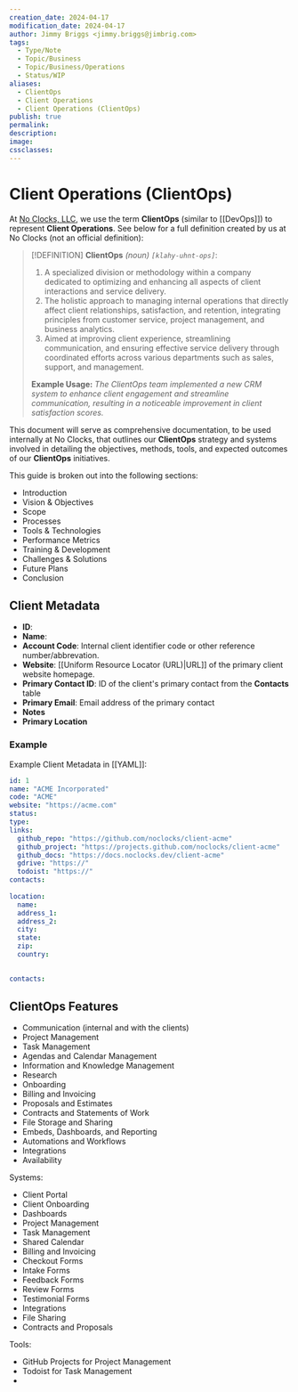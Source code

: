 ```yaml
---
creation_date: 2024-04-17
modification_date: 2024-04-17
author: Jimmy Briggs <jimmy.briggs@jimbrig.com>
tags:
  - Type/Note
  - Topic/Business
  - Topic/Business/Operations
  - Status/WIP
aliases:
  - ClientOps
  - Client Operations
  - Client Operations (ClientOps)
publish: true
permalink:
description:
image:
cssclasses:
---
```


# Client Operations (ClientOps)

At [No Clocks, LLC](https://github.com/noclocks), we use the term **ClientOps** (similar to [[DevOps]]) to represent **Client Operations**. See below for a full definition created by us at No Clocks (not an official definition):

> [!DEFINITION]
> **ClientOps** *(noun) `[klahy-uhnt-ops]`*:
> 1. A specialized division or methodology within a company dedicated to optimizing and enhancing all aspects of client interactions and service delivery.
> 2. The holistic approach to managing internal operations that directly affect client relationships, satisfaction, and retention, integrating principles from customer service, project management, and business analytics.
> 3. Aimed at improving client experience, streamlining communication, and ensuring effective service delivery through coordinated efforts across various departments such as sales, support, and management.
>
> **Example Usage:**
> *The ClientOps team implemented a new CRM system to enhance client engagement and streamline communication, resulting in a noticeable improvement in client satisfaction scores.*

This document will serve as comprehensive documentation, to be used internally at No Clocks, that outlines our **ClientOps** strategy and systems involved in detailing the objectives, methods, tools, and expected outcomes of our **ClientOps** initiatives.

This guide is broken out into the following sections:

- Introduction
- Vision & Objectives
- Scope
- Processes
- Tools & Technologies
- Performance Metrics
- Training & Development
- Challenges & Solutions
- Future Plans
- Conclusion

## Client Metadata

- **ID**:
- **Name**:
- **Account Code**: Internal client identifier code or other reference number/abbrevation. 
- **Website**: [[Uniform Resource Locator (URL)|URL]] of the primary client website homepage.
- **Primary Contact ID**: ID of the client's primary contact from the **Contacts** table
- **Primary Email**: Email address of the primary contact
- **Notes**
- **Primary Location**

### Example

Example Client Metadata in [[YAML]]:

```yaml
id: 1
name: "ACME Incorporated"
code: "ACME"
website: "https://acme.com"
status: 
type:
links:
  github_repo: "https://github.com/noclocks/client-acme"
  github_project: "https://projects.github.com/noclocks/client-acme"
  github_docs: "https://docs.noclocks.dev/client-acme"
  gdrive: "https://"
  todoist: "https://"
contacts:
  
location:
  name:
  address_1:
  address_2:
  city:
  state:
  zip:
  country:
  

contacts:
```

## ClientOps Features

- Communication (internal and with the clients)
- Project Management
- Task Management
- Agendas and Calendar Management
- Information and Knowledge Management
- Research
- Onboarding
- Billing and Invoicing
- Proposals and Estimates
- Contracts and Statements of Work
- File Storage and Sharing
- Embeds, Dashboards, and Reporting
- Automations and Workflows
- Integrations
- Availability

Systems:

- Client Portal
- Client Onboarding
- Dashboards
- Project Management
- Task Management
- Shared Calendar
- Billing and Invoicing
- Checkout Forms
- Intake Forms
- Feedback Forms
- Review Forms
- Testimonial Forms
- Integrations
- File Sharing
- Contracts and Proposals

Tools:

- GitHub Projects for Project Management
- Todoist for Task Management
- 